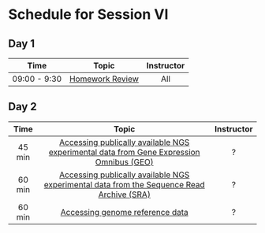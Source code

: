 # Schedule for Session VI

## Day 1

| Time            |   Topic  | Instructor |
|:------------------------:|:----------:|:--------:|
|09:00 - 9:30 | [Homework Review]() | All |

## Day 2

| Time            |   Topic  | Instructor |
|:------------------------:|:----------:|:--------:|
| 45 min |[Accessing publically available NGS experimental data from Gene Expression Omnibus (GEO)](https://hbctraining.github.io/Training-modules/Accessing_public_genomic_data/lessons/accessing_public_experimental_data.html)| ? |
| 60 min |[Accessing publically available NGS experimental data from the Sequence Read Archive (SRA)](https://hbctraining.github.io/Training-modules/Accessing_public_genomic_data/lessons/downloading_from_SRA.html)| ? |
| 60 min |[Accessing genome reference data](https://hbctraining.github.io/Training-modules/Accessing_public_genomic_data/lessons/accessing_genome_reference_data.html) | ? |
